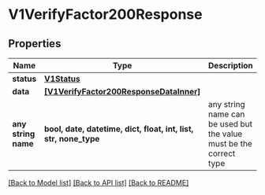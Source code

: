 # V1VerifyFactor200Response


## Properties
Name | Type | Description | Notes
------------ | ------------- | ------------- | -------------
**status** | [**V1Status**](V1Status.md) |  | [optional] 
**data** | [**[V1VerifyFactor200ResponseDataInner]**](V1VerifyFactor200ResponseDataInner.md) |  | [optional] 
**any string name** | **bool, date, datetime, dict, float, int, list, str, none_type** | any string name can be used but the value must be the correct type | [optional]

[[Back to Model list]](../README.md#documentation-for-models) [[Back to API list]](../README.md#documentation-for-api-endpoints) [[Back to README]](../README.md)


